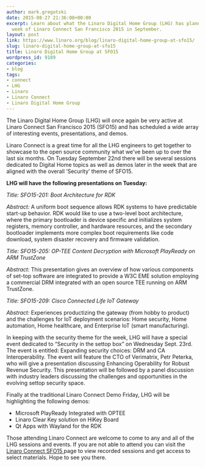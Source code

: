 ```yaml
---
author: mark.gregotski
date: 2015-08-27 21:36:08+00:00
excerpt: Learn about what the Linaro Digital Home Group (LHG) has planned for the
  week of Linaro Connect San Francisco 2015 in September.
layout: post
link: https://www.linaro.org/blog/linaro-digital-home-group-at-sfo15/
slug: linaro-digital-home-group-at-sfo15
title: Linaro Digital Home Group at SFO15
wordpress_id: 9189
categories:
- blog
tags:
- connect
- LHG
- Linaro
- Linaro Connect
- Linaro Digital Home Group
---
```


The Linaro Digital Home Group (LHG) will once again be very active at Linaro Connect San Francisco 2015 (SFO15) and has scheduled a wide array of interesting events, presentations, and demos.

Linaro Connect is a great time for all the LHG engineers to get together to showcase to the open source community what we've been up to over the last six months. On Tuesday September 22nd there will be several sessions dedicated to Digital Home topics as well as demos later in the week that are aligned with the overall ‘Security’ theme of SFO15.

**LHG will have the following presentations on Tuesday:**

_Title: SFO15-201: Boot Architecture for RDK_

_Abstract:_ A uniform boot sequence allows RDK systems to have predictable start-up behavior. RDK would like to use a two-level boot architecture, where the primary bootloader is device specific and initializes system registers, memory controller, and hardware resources, and the secondary bootloader implements more complex boot requirements like code download, system disaster recovery and firmware validation.

_Title: SFO15-205: OP-TEE Content Decryption with Microsoft PlayReady on ARM_ _TrustZone_

_Abstract:_ This presentation gives an overview of how various components of set-top software are integrated to provide a W3C EME solution employing a commercial DRM integrated with an open source TEE running on ARM TrustZone.

_Title: SFO15-209: Cisco Connected Life IoT Gateway_

_Abstract:_ Experiences productizing the gateway (from hobby to product) and the challenges for IoT deployment scenarios: Home security, Home automation, Home healthcare, and Enterprise IoT (smart manufacturing).

In keeping with the security theme for the week, LHG will have a special event dedicated to “Security in the set­top box” on Wednesday Sept. 23rd. The event is entitled: Expanding security choices: DRM and CA Interoperability. The event will feature the CTO of Verimatrix, Petr Peterka, who will give a presentation discussing Enhancing Operability for Robust Revenue Security. This presentation will be followed by a panel discussion with industry leaders discussing the challenges and opportunities in the evolving set­top security space.

Finally at the traditional Linaro Connect Demo­ Friday, LHG will be highlighting the following demos:

  * ­Microsoft PlayReady Integrated with OPTEE
  * ­Linaro Clear Key solution on HiKey Board
  * ­Qt Apps with Wayland for the RDK

Those attending Linaro Connect are welcome to come to any and all of the LHG sessions and events. If you are not able to attend you can visit the [Linaro Connect SFO15 ](http://connect.linaro.org/sfo15/)page to view recorded sessions and get access to select materials. Hope to see you there.
